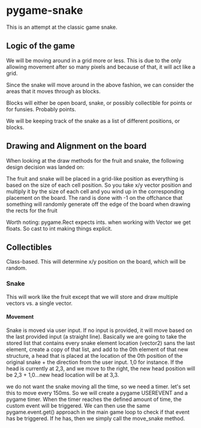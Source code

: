 # pygame-snake

This is an attempt at the classic game snake. 

## Logic of the game
We will be moving around in a grid more or less. This is due to the only allowing movement after so many pixels
and because of that, it will act like a grid.

Since the snake will move around in the above fashion, we can consider the areas that it moves through as blocks.

Blocks will either be open board, snake, or possibly collectible for points or for funsies. Probably points.

We will be keeping track of the snake as a list of different positions, or blocks.

## Drawing and Alignment on the board
When looking at the draw methods for the fruit and snake, the following design decision was landed on:

The fruit and snake will be placed in a grid-like position as everything is based on the size of each cell position. So you take x/y vector position and multiply
it by the size of each cell and you wind up in the corresponding placement on the board.  The rand is done with -1 on the offchance that something will randomly generate
off the edge of the board when drawing the rects for the fruit

Worth noting: pygame.Rect expects ints. when working with Vector we get floats. So cast to int making things explicit.

## Collectibles 
Class-based. This will determine x/y position on the board, which will be random.

### Snake
This will work like the fruit except that we will store and draw multiple vectors vs. a single vector.

#### Movement
Snake is moved via user input. If no input is provided, it will move based on the last provided input (a straight line). 
Basically we are going to take the stored list that contains every snake element location (vector2) sans the 
last element, create a copy of that list, and add to the 0th element of that new structure, a head that is placed at the location of
the 0th position of the original snake + the direction from the user input. 1,0 for instance. If the head is currently at 2,3, and we 
move to the right, the new head position will be 2,3 + 1,0...new head location will be at 3,3. 

we do not want the snake moving all the time, so we need a timer. let's set this to move every 150ms. So we will create a pygame USEREVENT
and a pygame timer. When the timer reaches the defined amount of time, the custom event will be triggered. We can then use the same 
pygame.event.get() approach in the main game loop to check if that event has be triggered. If he has, then we simply call the move_snake method.

